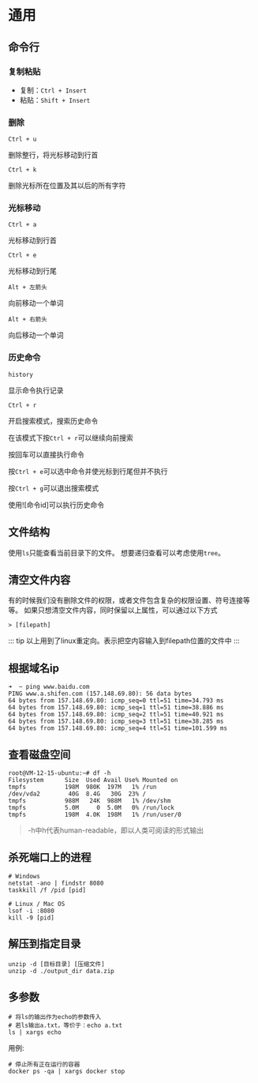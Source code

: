 # 通用

## 命令行

### 复制粘贴

- 复制：`Ctrl + Insert`
- 粘贴：`Shift + Insert`

### 删除

`Ctrl + u`

删除整行，将光标移动到行首

`Ctrl + k`

删除光标所在位置及其以后的所有字符

### 光标移动

`Ctrl + a`

光标移动到行首

`Ctrl + e`

光标移动到行尾

`Alt + 左箭头`

向前移动一个单词

`Alt + 右箭头`

向后移动一个单词

### 历史命令

`history`

显示命令执行记录

`Ctrl + r`

开启搜索模式，搜索历史命令

在该模式下按`Ctrl + r`可以继续向前搜索

按回车可以直接执行命令

按`Ctrl + e`可以选中命令并使光标到行尾但并不执行

按`Ctrl + g`可以退出搜索模式

使用![命令id]可以执行历史命令

## 文件结构

使用`ls`只能查看当前目录下的文件。
想要递归查看可以考虑使用`tree`。

## 清空文件内容

有的时候我们没有删除文件的权限，或者文件包含复杂的权限设置、符号连接等等。
如果只想清空文件内容，同时保留以上属性，可以通过以下方式

`> [filepath]`

::: tip
以上用到了linux重定向。表示把空内容输入到filepath位置的文件中
:::

## 根据域名ip

```shell
➜  ~ ping www.baidu.com
PING www.a.shifen.com (157.148.69.80): 56 data bytes
64 bytes from 157.148.69.80: icmp_seq=0 ttl=51 time=34.793 ms
64 bytes from 157.148.69.80: icmp_seq=1 ttl=51 time=38.886 ms
64 bytes from 157.148.69.80: icmp_seq=2 ttl=51 time=40.921 ms
64 bytes from 157.148.69.80: icmp_seq=3 ttl=51 time=38.285 ms
64 bytes from 157.148.69.80: icmp_seq=4 ttl=51 time=101.599 ms
```

## 查看磁盘空间

```shell
root@VM-12-15-ubuntu:~# df -h
Filesystem      Size  Used Avail Use% Mounted on
tmpfs           198M  980K  197M   1% /run
/dev/vda2        40G  8.4G   30G  23% /
tmpfs           988M   24K  988M   1% /dev/shm
tmpfs           5.0M     0  5.0M   0% /run/lock
tmpfs           198M  4.0K  198M   1% /run/user/0
```

> -h中h代表human-readable，即以人类可阅读的形式输出

## 杀死端口上的进程

```shell
# Windows
netstat -ano | findstr 8080
taskkill /f /pid [pid]

# Linux / Mac OS
lsof -i :8080
kill -9 [pid]
```

## 解压到指定目录

```shell
unzip -d [目标目录] [压缩文件]
unzip -d ./output_dir data.zip
```

## 多参数

```shell
# 将ls的输出作为echo的参数传入
# 若ls输出a.txt，等价于：echo a.txt
ls | xargs echo
```

用例:
```
# 停止所有正在运行的容器
docker ps -qa | xargs docker stop
```